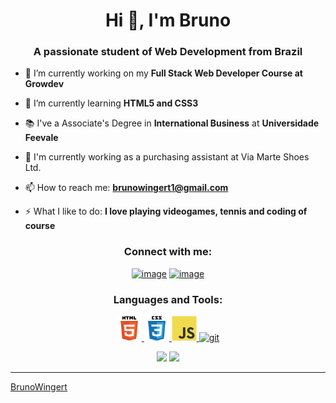 <h1 align="center">Hi 👋, I'm Bruno</h1>
<h3 align="center">A passionate student of Web Development from Brazil</h3>

- 🔭 I’m currently working on my **Full Stack Web Developer Course at Growdev**

- 🌱 I’m currently learning **HTML5 and CSS3**

- 📚 I've a Associate's Degree in **International Business** at **Universidade Feevale**

- 💼 I'm currently working as a purchasing assistant at Via Marte Shoes Ltd.

- 📫 How to reach me: **brunowingert1@gmail.com**

- ⚡ What I like to do: **I love playing videogames, tennis and coding of course**

<h3 align="center">Connect with me:</h3>
<div align="center">

[![image](https://img.shields.io/badge/LinkedIn-0077B5?style=for-the-badge&logo=linkedin&logoColor=white)](https://www.linkedin.com/in/bruno-eduardo-wingert-7a25b3148/)
[![image](https://img.shields.io/badge/Gmail-D14836?style=for-the-badge&logo=gmail&logoColor=white)](mailto:brunowingert1@gmail.com)
  
</div>

<h3 align="center">Languages and Tools:</h3>

<p align="center"> 
  <a href="https://www.w3.org/html/" target="_blank"> 
    <img src="https://raw.githubusercontent.com/devicons/devicon/master/icons/html5/html5-original-wordmark.svg" alt="html5" width="40" height="40"/> 
  </a>
  <a href="https://www.w3schools.com/css/" target="_blank"> 
    <img src="https://raw.githubusercontent.com/devicons/devicon/master/icons/css3/css3-original-wordmark.svg" alt="css3" width="40" height="40"/> 
  </a>   
  <a href="https://developer.mozilla.org/en-US/docs/Web/JavaScript" target="_blank"> 
    <img src="https://raw.githubusercontent.com/devicons/devicon/master/icons/javascript/javascript-original.svg" alt="javascript" width="40" height="40"/> 
  </a>  
  <a href="https://git-scm.com/" target="_blank"> 
    <img src="https://www.vectorlogo.zone/logos/git-scm/git-scm-icon.svg" alt="git" width="40" height="40"/> 
  </a>
</p>

<p align= "center">
  <img height= "150" src="https://github-readme-stats.vercel.app/api?username=BrunoWingert&theme=react&show_icons=true&include_all_commits=true" />
  <img height= "150" src="https://github-readme-stats.vercel.app/api/top-langs/?username=BrunoWingert&theme=react&layout=compact" />
</p>

------

[BrunoWingert](https://github.com/BrunoWingert)
